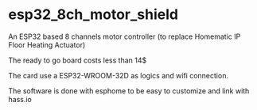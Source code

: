 # esp32_8ch_motor_shield
An ESP32 based 8 channels motor controller (to replace Homematic IP Floor Heating Actuator)


The ready to go board costs less than 14$

The card use a ESP32-WROOM-32D as logics and wifi connection. 

The software is done with esphome to be easy to customize and link with hass.io 
